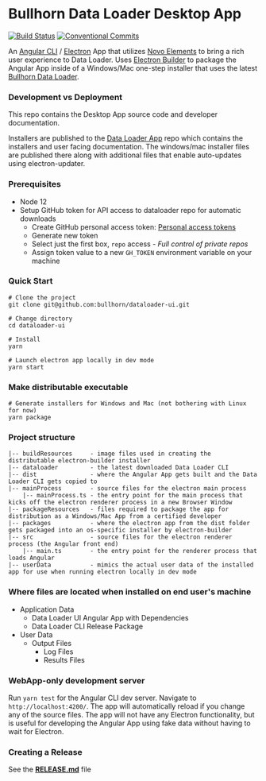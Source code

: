 # Bullhorn Data Loader Desktop App

[![Build Status](https://travis-ci.com/bullhorn/dataloader-ui.svg?token=Ta7yXSf1ut1W7VuGXTKA&branch=master)](https://travis-ci.com/bullhorn/dataloader-ui)
[![Conventional Commits](https://img.shields.io/badge/Conventional%20Commits-1.0.0-yellow.svg)](https://conventionalcommits.org)

An [Angular CLI](https://cli.angular.io/) / [Electron](https://electron.atom.io/) App that utilizes [Novo Elements](http://bullhorn.github.io/novo-elements/) to bring a rich user experience to Data Loader. Uses [Electron Builder](https://github.com/electron-userland/electron-builder) to package the Angular App inside of a Windows/Mac one-step installer that uses the latest [Bullhorn Data Loader](https://github.com/bullhorn/dataloader).

### Development vs Deployment

This repo contains the Desktop App source code and developer documentation.

Installers are published to the [Data Loader App](https://github.com/bullhorn/dataloader-app) repo
which contains the installers and user facing documentation.
The windows/mac installer files are published there along with additional files that enable auto-updates using electron-updater.

### Prerequisites

 * Node 12
 * Setup GitHub token for API access to dataloader repo for automatic downloads
   * Create GitHub personal access token: [Personal access tokens](https://github.com/settings/tokens)
   * Generate new token
   * Select just the first box, `repo` access - _Full control of private repos_
   * Assign token value to a new `GH_TOKEN` environment variable on your machine

### Quick Start

```
# Clone the project
git clone git@github.com:bullhorn/dataloader-ui.git

# Change directory
cd dataloader-ui

# Install
yarn

# Launch electron app locally in dev mode
yarn start
```

### Make distributable executable

```
# Generate installers for Windows and Mac (not bothering with Linux for now)
yarn package
```

### Project structure

```
|-- buildResources     - image files used in creating the distributable electron-builder installer
|-- dataloader         - the latest downloaded Data Loader CLI
|-- dist               - where the Angular App gets built and the Data Loader CLI gets copied to
|-- mainProcess        - source files for the electron main process
    |-- mainProcess.ts - the entry point for the main process that kicks off the electron renderer process in a new Browser Window
|-- packageResources   - files required to package the app for distribution as a Windows/Mac App from a certified developer
|-- packages           - where the electron app from the dist folder gets packaged into an os-specific installer by electron-builder
|-- src                - source files for the electron renderer process (the Angular front end)
    |-- main.ts        - the entry point for the renderer process that loads Angular
|-- userData           - mimics the actual user data of the installed app for use when running electron locally in dev mode
```

### Where files are located when installed on end user's machine

 * Application Data
   * Data Loader UI Angular App with Dependencies
   * Data Loader CLI Release Package
 * User Data
   * Output Files
     * Log Files
     * Results Files

### WebApp-only development server

Run `yarn test` for the Angular CLI dev server. Navigate to `http://localhost:4200/`. 
The app will automatically reload if you change any of the source files. 
The app will not have any Electron functionality, but is useful for developing the Angular App using fake data without having to wait for Electron.

### Creating a Release

See the **[RELEASE.md](RELEASE.md)** file
